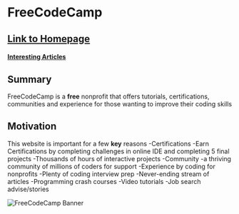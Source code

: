 # FreeCodeCamp

## [Link to Homepage](https://www.freecodecamp.org)
#### [Interesting Articles](https://www.freecodecamp.org)

## Summary
FreeCodeCamp is a **free** nonprofit that offers tutorials, certifications,
communities and experience for those wanting to improve their coding skills

## Motivation
This website is important for a few **key** reasons
-Certifications
  -Earn Certifications by completing challenges in online IDE and completing
    5 final projects
  -Thousands of hours of interactive projects
-Community
  -a thriving community of millions of coders for support
-Experience by coding for nonprofits
-Plenty of coding interview prep
-Never-ending stream of articles
  -Programming crash courses
  -Video tutorials
  -Job search advise/stories

![FreeCodeCamp Banner](https://camo.githubusercontent.com/60c67cf9ac2db30d478d21755289c423e1f985c6/68747470733a2f2f73332e616d617a6f6e6177732e636f6d2f66726565636f646563616d702f776964652d736f6369616c2d62616e6e65722e706e67)
